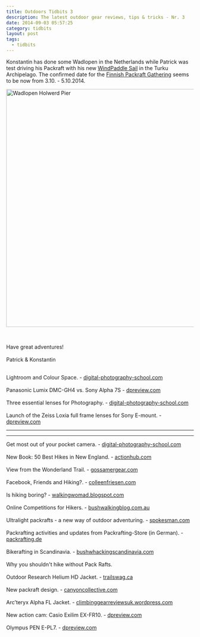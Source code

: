 ```yaml
---
title: Outdoors Tidbits 3
description: The latest outdoor gear reviews, tips & tricks - Nr. 3
date: 2014-09-03 05:57:25
category: tidbits
layout: post
tags:
  - tidbits
---
```

Konstantin has done some Wadlopen in the Netherlands while Patrick was test driving his Packraft with his new [WindPaddle Sail](http://hikeventures.com/windpaddle-sails-for-packrafting/) in the Turku Archipelago. The confirmed date for the [Finnish Packraft Gathering](http://korpijaakko.com/2014/08/27/the-first-finnish-packrafting-gathering/) seems to be now from 3.10. - 5.10.2014.

<a href="https://www.flickr.com/photos/90204224@N07/15123904922"><img src="https://farm6.staticflickr.com/5564/15123904922_e61eef3830_o.jpg" width="640" height="640" alt="Wadlopen Holwerd Pier"></a>
<!--more--><br>

Have great adventures!<br><br>
Patrick & Konstantin<br><br>

Lightroom and Colour Space. - [digital-photography-school.com](http://digital-photography-school.com/everything-need-know-lightroom-colour-space/)
<br><br>Panasonic Lumix DMC-GH4 vs. Sony Alpha 7S - [dpreview.com](http://www.dpreview.com/previews/panasonic-dmc-gh4-sony-alpha-7s)
<br><br>Three essential lenses for Photography. - [digital-photography-school.com](http://digital-photography-school.com/which-three-lenses-do-you-need-for-photography/)
<br><br>
Launch of the Zeiss Loxia full frame lenses for Sony E-mount. - [dpreview.com](http://www.dpreview.com/articles/2384804202/zeiss-launches-loxia-full-frame-lenses-for-sony-e-mount)

---

<script type="text/javascript" src="//www.avantlink.com/link.php?ml=196169&amp;p=125311&amp;pw=150351&amp;ctc=Tidbits&amp;open=_blank"></script>

---

Get most out of your pocket camera. - [digital-photography-school.com](http://digital-photography-school.com/how-to-get-the-most-out-of-your-pocket-camera/)
<br><br>
New Book: 50 Best Hikes in New England. - [actionhub.com](http://www.actionhub.com/stories/2014/09/02/50-best-hikes-new-england-wachusett-massachusetts/)
<br><br>View from the Wonderland Trail. - [gossamergear.com](http://gossamergear.com/wp/tips/art-bail)
<br><br>Facebook, Friends and Hiking?. - [colleenfriesen.com](http://www.colleenfriesen.com/2014/09/01/facebook-friends-and-finding-your-way/)
<br><br>Is hiking boring? - [walkingwomad.blogspot.com](http://walkingwomad.blogspot.com/2014/09/hiking-really-hell-yes.html)
<br><br>Online Competitions for Hikers. - [bushwalkingblog.com.au](http://www.bushwalkingblog.com.au/win-stuff-online-competitions-hikers-september-2014/)
<br><br>
Ultralight packrafts - a new way of outdoor adventuring. - [spokesman.com](http://www.spokesman.com/stories/2014/aug/24/ultralight-packrafts-make-way-for-new-genre-of/)
<br><br>  Packrafting activities and updates from Packrafting-Store (in German). - [packrafting.de](http://www.packrafting.de/2014/09/endspurt-zum-saisonende-oder-mit.html)
<br><br>Bikerafting in Scandinavia. - [bushwhackingscandinavia.com](http://bushwhackingscandinavia.com/2014/08/31/barely-legal-bikerafting/)
<br><br>Why you shouldn't hike without Pack Rafts.
<br><br>
Outdoor Research Helium HD Jacket. - [trailswag.ca](http://trailswag.ca/blog/2014/9/2/gear-review-outdoor-research-helium-hd-jacket)
<br><br>New packraft design. - [canyoncollective.com](http://canyoncollective.com/threads/review-of-new-packraft-design.19769/)
<br><br>Arc’teryx Alpha FL Jacket. - [climbinggearreviewsuk.wordpress.com](http://climbinggearreviewsuk.wordpress.com/2014/09/01/arcteryx-alpha-fl-jacket-climbing-gear-review)
<br><br>New action cam: Casio Exilim EX-FR10. - [dpreview.com](http://www.dpreview.com/articles/7510886565/casio-develops-exilim-ex-fr10-two-part-actioncam-with-wireless-monitor)
<br><br>Olympus PEN E-PL7. - [dpreview.com](http://www.dpreview.com/articles/9672899175/self-portrait-olympus-pen-e-pl7-first-impressions-review)
